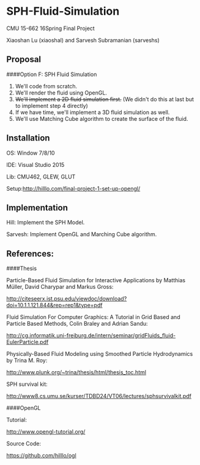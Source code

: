 SPH-Fluid-Simulation
===
CMU 15-662 16Spring Final Project

Xiaoshan Lu (xiaoshal) and Sarvesh Subramanian (sarveshs)

Proposal
---
####Option F: SPH Fluid Simulation
1. We'll code from scratch.
2. We'll render the fluid using OpenGL.
3. ~~We'll implement a 2D fluid simulation first.~~ (We didn't do this at last but to implement step 4 directly)
4. If we have time, we'll implement a 3D fluid simulation as well.
5. We'll use Matching Cube algorithm to create the surface of the fluid.

Installation
---
OS:   Window 7/8/10

IDE:  Visual Studio 2015

Lib:  CMU462, GLEW, GLUT

Setup:http://hilllo.com/final-project-1-set-up-opengl/

Implementation
---
Hill: Implement the SPH Model.

Sarvesh: Implement OpenGL and Marching Cube algorithm.

References:
---
####Thesis

Particle-Based Fluid Simulation for Interactive Applications by Matthias Müller, David Charypar and Markus Gross:

http://citeseerx.ist.psu.edu/viewdoc/download?doi=10.1.1.121.844&rep=rep1&type=pdf


Fluid Simulation For Computer Graphics: A Tutorial in Grid Based and Particle Based Methods, Colin Braley and Adrian Sandu:

http://cg.informatik.uni-freiburg.de/intern/seminar/gridFluids_fluid-EulerParticle.pdf


Physically-Based Fluid Modeling using Smoothed Particle Hydrodynamics by Trina M. Roy:

http://www.plunk.org/~trina/thesis/html/thesis_toc.html


SPH survival kit: 

http://www8.cs.umu.se/kurser/TDBD24/VT06/lectures/sphsurvivalkit.pdf


####OpenGL

Tutorial:

http://www.opengl-tutorial.org/ 

Source Code: 

https://github.com/hilllo/ogl


